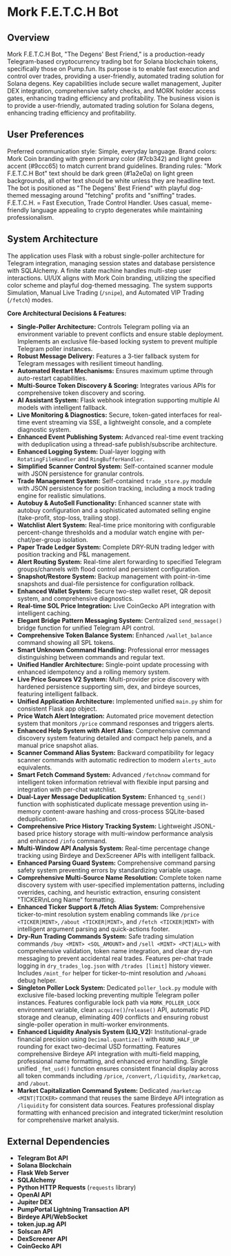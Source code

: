 # Mork F.E.T.C.H Bot

## Overview
Mork F.E.T.C.H Bot, "The Degens' Best Friend," is a production-ready Telegram-based cryptocurrency trading bot for Solana blockchain tokens, specifically those on Pump.fun. Its purpose is to enable fast execution and control over trades, providing a user-friendly, automated trading solution for Solana degens. Key capabilities include secure wallet management, Jupiter DEX integration, comprehensive safety checks, and MORK holder access gates, enhancing trading efficiency and profitability. The business vision is to provide a user-friendly, automated trading solution for Solana degens, enhancing trading efficiency and profitability.

## User Preferences
Preferred communication style: Simple, everyday language.
Brand colors: Mork Coin branding with green primary color (#7cb342) and light green accent (#9ccc65) to match current brand guidelines.
Branding rules: "Mork F.E.T.C.H Bot" text should be dark green (#1a2e0a) on light green backgrounds, all other text should be white unless they are headline text. The bot is positioned as "The Degens' Best Friend" with playful dog-themed messaging around "fetching" profits and "sniffing" trades. F.E.T.C.H. = Fast Execution, Trade Control Handler. Uses casual, meme-friendly language appealing to crypto degenerates while maintaining professionalism.

## System Architecture
The application uses Flask with a robust single-poller architecture for Telegram integration, managing session states and database persistence with SQLAlchemy. A finite state machine handles multi-step user interactions. UI/UX aligns with Mork Coin branding, utilizing the specified color scheme and playful dog-themed messaging. The system supports Simulation, Manual Live Trading (`/snipe`), and Automated VIP Trading (`/fetch`) modes.

**Core Architectural Decisions & Features:**
- **Single-Poller Architecture:** Controls Telegram polling via an environment variable to prevent conflicts and ensure stable deployment. Implements an exclusive file-based locking system to prevent multiple Telegram poller instances.
- **Robust Message Delivery:** Features a 3-tier fallback system for Telegram messages with resilient timeout handling.
- **Automated Restart Mechanisms:** Ensures maximum uptime through auto-restart capabilities.
- **Multi-Source Token Discovery & Scoring:** Integrates various APIs for comprehensive token discovery and scoring.
- **AI Assistant System:** Flask webhook integration supporting multiple AI models with intelligent fallback.
- **Live Monitoring & Diagnostics:** Secure, token-gated interfaces for real-time event streaming via SSE, a lightweight console, and a complete diagnostic system.
- **Enhanced Event Publishing System:** Advanced real-time event tracking with deduplication using a thread-safe publish/subscribe architecture.
- **Enhanced Logging System:** Dual-layer logging with `RotatingFileHandler` and `RingBufferHandler`.
- **Simplified Scanner Control System:** Self-contained scanner module with JSON persistence for granular controls.
- **Trade Management System:** Self-contained `trade_store.py` module with JSON persistence for position tracking, including a mock trading engine for realistic simulations.
- **Autobuy & AutoSell Functionality:** Enhanced scanner state with autobuy configuration and a sophisticated automated selling engine (take-profit, stop-loss, trailing stop).
- **Watchlist Alert System:** Real-time price monitoring with configurable percent-change thresholds and a modular watch engine with per-chat/per-group isolation.
- **Paper Trade Ledger System:** Complete DRY-RUN trading ledger with position tracking and P&L management.
- **Alert Routing System:** Real-time alert forwarding to specified Telegram groups/channels with flood control and persistent configuration.
- **Snapshot/Restore System:** Backup management with point-in-time snapshots and dual-file persistence for configuration rollback.
- **Enhanced Wallet System:** Secure two-step wallet reset, QR deposit system, and comprehensive diagnostics.
- **Real-time SOL Price Integration:** Live CoinGecko API integration with intelligent caching.
- **Elegant Bridge Pattern Messaging System:** Centralized `send_message()` bridge function for unified Telegram API control.
- **Comprehensive Token Balance System:** Enhanced `/wallet_balance` command showing all SPL tokens.
- **Smart Unknown Command Handling:** Professional error messages distinguishing between commands and regular text.
- **Unified Handler Architecture:** Single-point update processing with enhanced idempotency and a rolling memory system.
- **Live Price Sources V2 System:** Multi-provider price discovery with hardened persistence supporting sim, dex, and birdeye sources, featuring intelligent fallback.
- **Unified Application Architecture:** Implemented unified `main.py` shim for consistent Flask app object.
- **Price Watch Alert Integration:** Automated price movement detection system that monitors `/price` command responses and triggers alerts.
- **Enhanced Help System with Alert Alias:** Comprehensive command discovery system featuring detailed and compact help panels, and a manual price snapshot alias.
- **Scanner Command Alias System:** Backward compatibility for legacy scanner commands with automatic redirection to modern `alerts_auto` equivalents.
- **Smart Fetch Command System:** Advanced `/fetchnow` command for intelligent token information retrieval with flexible input parsing and integration with per-chat watchlist.
- **Dual-Layer Message Deduplication System:** Enhanced `tg_send()` function with sophisticated duplicate message prevention using in-memory content-aware hashing and cross-process SQLite-based deduplication.
- **Comprehensive Price History Tracking System:** Lightweight JSONL-based price history storage with multi-window performance analysis and enhanced `/info` command.
- **Multi-Window API Analysis System:** Real-time percentage change tracking using Birdeye and DexScreener APIs with intelligent fallback.
- **Enhanced Parsing Guard System:** Comprehensive command parsing safety system preventing errors by standardizing variable usage.
- **Comprehensive Multi-Source Name Resolution:** Complete token name discovery system with user-specified implementation patterns, including overrides, caching, and heuristic extraction, ensuring consistent "TICKER\nLong Name" formatting.
- **Enhanced Ticker Support & /fetch Alias System:** Comprehensive ticker-to-mint resolution system enabling commands like `/price <TICKER|MINT>`, `/about <TICKER|MINT>`, and `/fetch <TICKER|MINT>` with intelligent argument parsing and quick-actions footer.
- **Dry-Run Trading Commands System:** Safe trading simulation commands `/buy <MINT> <SOL_AMOUNT>` and `/sell <MINT> <PCT|ALL>` with comprehensive validation, token name integration, and clear dry-run messaging to prevent accidental real trades. Features per-chat trade logging in `dry_trades_log.json` with `/trades [limit]` history viewer. Includes `/mint_for` helper for ticker-to-mint resolution and `/whoami` debug helper.
- **Singleton Poller Lock System:** Dedicated `poller_lock.py` module with exclusive file-based locking preventing multiple Telegram poller instances. Features configurable lock path via `MORK_POLLER_LOCK` environment variable, clean `acquire()`/`release()` API, automatic PID storage and cleanup, eliminating 409 conflicts and ensuring robust single-poller operation in multi-worker environments.
- **Enhanced Liquidity Analysis System (LIQ_V2):** Institutional-grade financial precision using `Decimal.quantize()` with `ROUND_HALF_UP` rounding for exact two-decimal USD formatting. Features comprehensive Birdeye API integration with multi-field mapping, professional name formatting, and enhanced error handling. Single unified `_fmt_usd()` function ensures consistent financial display across all token commands including `/price`, `/convert`, `/liquidity`, `/marketcap`, and `/about`.
- **Market Capitalization Command System:** Dedicated `/marketcap <MINT|TICKER>` command that reuses the same Birdeye API integration as `/liquidity` for consistent data sources. Features professional display formatting with enhanced precision and integrated ticker/mint resolution for comprehensive market analysis.

## External Dependencies
- **Telegram Bot API**
- **Solana Blockchain**
- **Flask Web Server**
- **SQLAlchemy**
- **Python HTTP Requests** (`requests` library)
- **OpenAI API**
- **Jupiter DEX**
- **PumpPortal Lightning Transaction API**
- **Birdeye API/WebSocket**
- **token.jup.ag API**
- **Solscan API**
- **DexScreener API**
- **CoinGecko API**